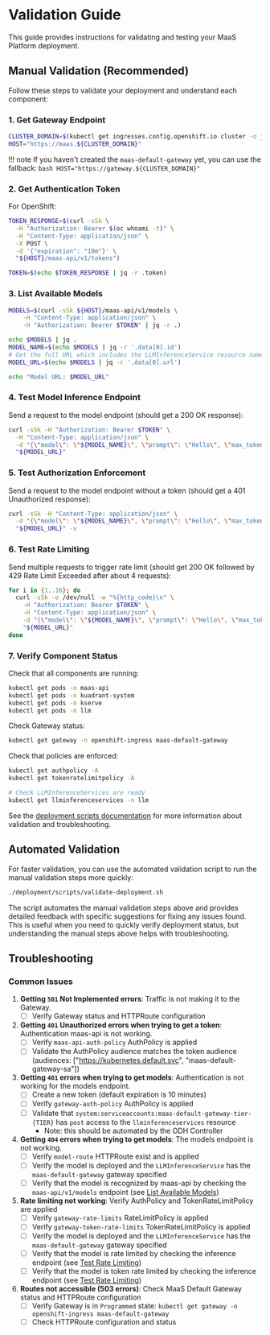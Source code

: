 # Validation Guide

This guide provides instructions for validating and testing your MaaS Platform deployment.

## Manual Validation (Recommended)

Follow these steps to validate your deployment and understand each component:

### 1. Get Gateway Endpoint

```bash
CLUSTER_DOMAIN=$(kubectl get ingresses.config.openshift.io cluster -o jsonpath='{.spec.domain}')
HOST="https://maas.${CLUSTER_DOMAIN}"
```

!!! note
    If you haven't created the `maas-default-gateway` yet, you can use the fallback:
    ```bash
    HOST="https://gateway.${CLUSTER_DOMAIN}"
    ```

### 2. Get Authentication Token

For OpenShift:

```bash
TOKEN_RESPONSE=$(curl -sSk \
  -H "Authorization: Bearer $(oc whoami -t)" \
  -H "Content-Type: application/json" \
  -X POST \
  -d '{"expiration": "10m"}' \
  "${HOST}/maas-api/v1/tokens")

TOKEN=$(echo $TOKEN_RESPONSE | jq -r .token)
```

### 3. List Available Models

```bash
MODELS=$(curl -sSk ${HOST}/maas-api/v1/models \
    -H "Content-Type: application/json" \
    -H "Authorization: Bearer $TOKEN" | jq -r .)

echo $MODELS | jq .
MODEL_NAME=$(echo $MODELS | jq -r '.data[0].id')
# Get the full URL which includes the LLMInferenceService resource name in the path
MODEL_URL=$(echo $MODELS | jq -r '.data[0].url')

echo "Model URL: $MODEL_URL"
```

### 4. Test Model Inference Endpoint

Send a request to the model endpoint (should get a 200 OK response):

```bash
curl -sSk -H "Authorization: Bearer $TOKEN" \
  -H "Content-Type: application/json" \
  -d "{\"model\": \"${MODEL_NAME}\", \"prompt\": \"Hello\", \"max_tokens\": 50}" \
  "${MODEL_URL}"
```

### 5. Test Authorization Enforcement

Send a request to the model endpoint without a token (should get a 401 Unauthorized response):

```bash
curl -sSk -H "Content-Type: application/json" \
  -d "{\"model\": \"${MODEL_NAME}\", \"prompt\": \"Hello\", \"max_tokens\": 50}" \
  "${MODEL_URL}" -v
```

### 6. Test Rate Limiting

Send multiple requests to trigger rate limit (should get 200 OK followed by 429 Rate Limit Exceeded after about 4 requests):

```bash
for i in {1..16}; do
  curl -sSk -o /dev/null -w "%{http_code}\n" \
    -H "Authorization: Bearer $TOKEN" \
    -H "Content-Type: application/json" \
    -d "{\"model\": \"${MODEL_NAME}\", \"prompt\": \"Hello\", \"max_tokens\": 50}" \
    "${MODEL_URL}"
done
```

### 7. Verify Component Status

Check that all components are running:

```bash
kubectl get pods -n maas-api
kubectl get pods -n kuadrant-system
kubectl get pods -n kserve
kubectl get pods -n llm
```

Check Gateway status:

```bash
kubectl get gateway -n openshift-ingress maas-default-gateway
```

Check that policies are enforced:

```bash
kubectl get authpolicy -A
kubectl get tokenratelimitpolicy -A

# Check LLMInferenceServices are ready
kubectl get llminferenceservices -n llm
```

See the [deployment scripts documentation](../../deployment/scripts/README.md) for more information about validation and troubleshooting.

## Automated Validation

For faster validation, you can use the automated validation script to run the manual validation steps more quickly:

```bash
./deployment/scripts/validate-deployment.sh
```

The script automates the manual validation steps above and provides detailed feedback with specific suggestions for fixing any issues found. This is useful when you need to quickly verify deployment status, but understanding the manual steps above helps with troubleshooting.

## Troubleshooting

### Common Issues

1. **Getting `501` Not Implemented errors**: Traffic is not making it to the Gateway.
      - [ ] Verify Gateway status and HTTPRoute configuration
2. **Getting `401` Unauthorized errors when trying to get a token**: Authentication maas-api is not working.
      - [ ] Verify `maas-api-auth-policy` AuthPolicy is applied
      - [ ] Validate the AuthPolicy audience matches the token audience (audiences: ["https://kubernetes.default.svc", "maas-default-gateway-sa"])
3. **Getting `401` errors when trying to get models**: Authentication is not working for the models endpoint.
      - [ ] Create a new token (default expiration is 10 minutes)
      - [ ] Verify `gateway-auth-policy` AuthPolicy is applied
      - [ ] Validate that `system:serviceaccounts:maas-default-gateway-tier-{TIER}` has `post` access to the `llminferenceservices` resource
        - Note: this should be automated by the ODH Controller
4. **Getting `404` errors when trying to get models**: The models endpoint is not working.
      - [ ] Verify `model-route` HTTPRoute exist and is applied
      - [ ] Verify the model is deployed and the `LLMInferenceService` has the `maas-default-gateway` gateway specified
      - [ ] Verify that the model is recognized by maas-api by checking the `maas-api/v1/models` endpoint (see [List Available Models](#3-list-available-models))
5. **Rate limiting not working**: Verify AuthPolicy and TokenRateLimitPolicy are applied
      - [ ] Verify `gateway-rate-limits` RateLimitPolicy is applied
      - [ ] Verify `gateway-token-rate-limits` TokenRateLimitPolicy is applied
      - [ ] Verify the model is deployed and the `LLMInferenceService` has the `maas-default-gateway` gateway specified
      - [ ] Verify that the model is rate limited by checking the inference endpoint (see [Test Rate Limiting](#6-test-rate-limiting))
      - [ ] Verify that the model is token rate limited by checking the inference endpoint (see [Test Rate Limiting](#6-test-rate-limiting))
6. **Routes not accessible (503 errors)**: Check MaaS Default Gateway status and HTTPRoute configuration
      - [ ] Verify Gateway is in `Programmed` state: `kubectl get gateway -n openshift-ingress maas-default-gateway`
      - [ ] Check HTTPRoute configuration and status
